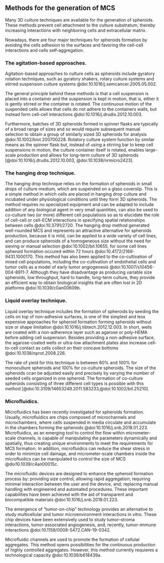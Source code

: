 ## Methods for the generation of MCS

Many 3D culture techniques are available for the generation of spheroids. These methods prevent cell attachment to the culture substratum, thereby increasing interactions with neighboring cells and extracellular matrix.

Nowadays, there are four major techniques for spheroids formation by avoiding the cells adhesion to the surfaces and favoring the cell–cell interactions and cells self-aggregation.

### The agitation-based approaches.

Agitation-based approaches to culture cells as spheroids include gyratory rotation techniques, such as gyratory shakers, rotary culture systems and stirred suspension culture systems @doi:10.1016/j.semcancer.2005.05.002.

The general principle behind these methods is that a cell suspension is placed into a container and the suspension is kept in motion, that is, either it is gently stirred or the container is rotated. The continuous motion of the suspended cells allows that cells do not adhere to the containers walls, but instead form cell-cell interactions @doi:10.1016/j.drudis.2012.10.003.

Furthermore, batches of 3D spheroids formed in spinner flasks are typically of a broad range of sizes and so would require subsequent manual selection to obtain a group of similarly sized 3D spheroids for analysis @doi:10.1002/biot.200700228. Rotatory culture system function by similar means as the spinner flask but, instead of using a stirring bar to keep cell suspensions in motion, the culture container itself is rotated, enables large-scale production and allows for long-term culture of 3D spheroids [@doi:10.1016/j.drudis.2012.10.003, @doi:10.1038/nrmicro2423]. 

### The hanging drop technique.

The hanging drop technique relies on the formation of spheroids in small drops of culture medium, which are suspended on a glass coverslip. This is a simple method in which cells are placed in hanging drop culture and incubated under physiological conditions until they form 3D spheroids. The method requires no specialized equipment and can be adapted to include addition of any biological agent in very small quantities, can also be used to co-culture two (or more) different cell populations so as to elucidate the role of cell-cell or cell-ECM interactions in specifying spatial relationships between cells @doi:10.3791/2720.
The hanging drop method generated well-rounded MCS and represents an attractive alternative for spheroids production, because it is mild, can be applied to a wide variety of cell lines, and can produce spheroids of a homogeneous size without the need for sieving or manual selection @doi:10.1002/bit.10655, for some cell lines spheroid formation occured within 72 hours @doi:10.4172/2168-9431.1000170. This method has also been applied to the co-cultivation of mixed cell populations, including the co-cultivation of endothelial cells and tumor cells as a model of early tumor angiogenesis @doi:10.1007/s10456-004-8911-7.
Although they have disadvantage as producing variable size spheroids, low throughput, hard to handle, long-term culture, they provide an efficient way to obtain biological insights that are often lost in 2D platforms @doi:10.1039/c0an00609b. 

### Liquid overlay technique.

Liquid overlay technique includes the formation of spheroids by seeding the cells on top of non-adhesive surfaces, is one of the simplest and less expensive approaches for spheroid formation forming spheroids without size or shape limitation @doi:10.1016/j.tibtech.2012.12.003. In short, wells are coated with a non-adherence layer such as agarose or poly-HEMA before adding cell suspension. Besides providing a non-adhesive surface, the agarose-coated wells or ultra-low attachment plates also increase cell-to-cell contact as cells collect on their concave bottoms @doi:10.1038/nprot.2008.226.

The rate of yield for this technique is between 60% and 100% for monoculture spheroids and 100% for co-culture spheroids. The size of the spheroids ccan be adjusted easily and precisely by varying the number of seeded cells organized in one spheroid. The formation of co-culture spheroids consisting of three different cell types is possible with this method [@doi:10.3109/14653249.2011.583233,@doi:10.1002/bit.25210].

### Microfluidics.

Microfluidics has been recently investigated for spheroids formation. Usually, microfluidics are chips composed of microchannels and microchambers, where cells suspended in media circulate and accumulate in the chambers forming the spheroids @doi:10.1016/j.snb.2018.01.223. Microfluidics, as an emerging tool to control the flow within micrometer-scale channels, is capable of manipulating the parameters dynamically and spatially, thus creating unique environments to meet the requirements for MCS formation. In addition, microfluidics can reduce the shear stress in order to minimize cell damage, and micrometer-scale chambers inside the microfluidics can be manipulated to control the size of MCS @doi10.1039/c4an00015c.

The microfluidic devices are designed to enhance the spheroid formation process by: providing size control; allowing rapid aggregation; requiring minimal interaction between the user and the device, and; replacing manual handling with engineered and automated procedures. These important capabilities have been achieved with the aid of transparent and biocompatible materials @doi:10.1016/j.snb.2018.01.223.

The emergence of “tumor-on-chip” technology provides an alternative to study multicellular and tumor microenvironment interactions in vitro. These chip devices have been extensively used to study tumor–stroma interactions, tumor-associated angiogenesis, and, recently, tumor–immune interactions @doi:10.1158/0008-5472.CAN-19-0342.

Microfluidic channels are used to promote the formation of cellular aggregates. This method opens possibilities for the continuous production of highly controlled aggregates. However, this method currently requieres a technological capacity @doi:10.1039/b618439a.

